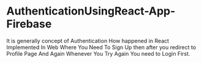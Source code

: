 # AuthenticationUsingReact-App-Firebase
It is generally concept of Authentication How happened in React Implemented In Web Where You Need To Sign Up then after you redirect to Profile Page And Again Whenever You Try Again You need to Login First.
